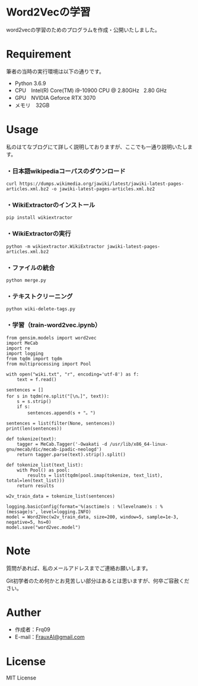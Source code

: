 # Word2Vecの学習

word2vecの学習のためのプログラムを作成・公開いたしました。

# Requirement

筆者の当時の実行環境は以下の通りです。

* Python 3.6.9
* CPU　Intel(R) Core(TM) i9-10900 CPU @ 2.80GHz   2.80 GHz
* GPU　NVIDIA Geforce RTX 3070
* メモリ　32GB

# Usage

私のはてなブログにて詳しく説明しておりますが、ここでも一通り説明いたします。

### ・日本語wikipediaコーパスのダウンロード
~~~
curl https://dumps.wikimedia.org/jawiki/latest/jawiki-latest-pages-articles.xml.bz2 -o jawiki-latest-pages-articles.xml.bz2
~~~

### ・WikiExtractorのインストール
~~~
pip install wikiextractor
~~~

### ・WikiExtractorの実行
~~~
python -m wikiextractor.WikiExtractor jawiki-latest-pages-articles.xml.bz2
~~~

### ・ファイルの統合
~~~
python merge.py
~~~

### ・テキストクリーニング
~~~
python wiki-delete-tags.py
~~~

### ・学習（train-word2vec.ipynb）
~~~
from gensim.models import word2vec
import MeCab
import re
import logging
from tqdm import tqdm
from multiprocessing import Pool

with open("wiki.txt", "r", encoding='utf-8') as f:
    text = f.read()

sentences = []
for s in tqdm(re.split("[\n。]", text)):
    s = s.strip()
    if s:
        sentences.append(s + "。")

sentences = list(filter(None, sentences))
print(len(sentences))

def tokenize(text):
    tagger = MeCab.Tagger('-Owakati -d /usr/lib/x86_64-linux-gnu/mecab/dic/mecab-ipadic-neologd')
    return tagger.parse(text).strip().split()

def tokenize_list(text_list):
    with Pool() as pool:
        results = list(tqdm(pool.imap(tokenize, text_list), total=len(text_list)))
    return results

w2v_train_data = tokenize_list(sentences)

logging.basicConfig(format='%(asctime)s : %(levelname)s : %(message)s', level=logging.INFO)
model = Word2Vec(w2v_train_data, size=200, window=5, sample=1e-3, negative=5, hs=0)
model.save("word2vec.model")
~~~

# Note

質問があれば、私のメールアドレスまでご連絡お願いします。

Git初学者のため何かとお見苦しい部分はあるとは思いますが、何卒ご容赦ください。

# Auther

* 作成者：Frq09
* E-mail：FrauxAI@gmail.com

# License

MIT License
